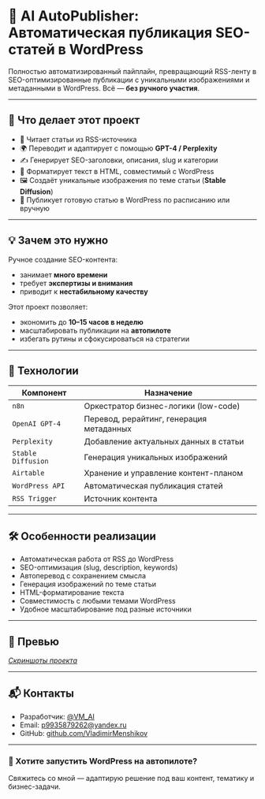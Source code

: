 # 🤖 AI AutoPublisher: Автоматическая публикация SEO-статей в WordPress

Полностью автоматизированный пайплайн, превращающий RSS-ленту в SEO-оптимизированные публикации с уникальными изображениями и метаданными в WordPress. Всё — **без ручного участия**.

---

## 🧩 Что делает этот проект

- 🔄 Читает статьи из RSS-источника
- 🌍 Переводит и адаптирует с помощью **GPT-4 / Perplexity**
- ✍️ Генерирует SEO-заголовки, описания, slug и категории
- 🧱 Форматирует текст в HTML, совместимый с WordPress
- 🖼️ Создаёт уникальные изображения по теме статьи (**Stable Diffusion**)
- 🚀 Публикует готовую статью в WordPress по расписанию или вручную

---

## 💡 Зачем это нужно

Ручное создание SEO-контента:
- занимает **много времени**
- требует **экспертизы и внимания**
- приводит к **нестабильному качеству**

Этот проект позволяет:
- экономить до **10–15 часов в неделю**
- масштабировать публикации на **автопилоте**
- избегать рутины и сфокусироваться на стратегии

---

## 🧠 Технологии

| Компонент       | Назначение                               |
|----------------|-------------------------------------------|
| `n8n`          | Оркестратор бизнес-логики (low-code)     |
| `OpenAI GPT-4` | Перевод, рерайтинг, генерация метаданных |
| `Perplexity`   | Добавление актуальных данных в статьи    |
| `Stable Diffusion` | Генерация уникальных изображений    |
| `Airtable`     | Хранение и управление контент-планом     |
| `WordPress API`| Автоматическая публикация статей         |
| `RSS Trigger`  | Источник контента                         |

---

## 🛠 Особенности реализации

- Автоматическая работа от RSS до WordPress
- SEO-оптимизация (slug, description, keywords)
- Автоперевод с сохранением смысла
- Генерация изображений по теме статьи
- HTML-форматирование текста
- Совместимость с любыми темами WordPress
- Удобное масштабирование под разные источники

---

## 📸 Превью

_[Скриншоты проекта](img/README.md)_

---

## 📬 Контакты

- Разработчик: [@VM_AI](https://t.me/VM_AI)  
- Email: p9935879262@yandex.ru  
- GitHub: [github.com/VladimirMenshikov](https://github.com/VladimirMenshikov)

---

### 🚀 Хотите запустить WordPress на автопилоте?

Свяжитесь со мной — адаптирую решение под ваш контент, тематику и бизнес-задачи.
